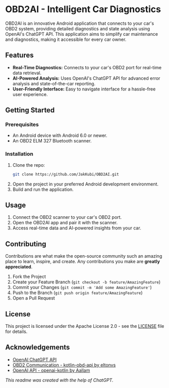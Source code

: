 
# OBD2AI - Intelligent Car Diagnostics

OBD2AI is an innovative Android application that connects to your car's OBD2 system, providing detailed diagnostics and state analysis using OpenAI's ChatGPT API. This application aims to simplify car maintenance and diagnostics, making it accessible for every car owner.

## Features

- **Real-Time Diagnostics:** Connects to your car's OBD2 port for real-time data retrieval.
- **AI-Powered Analysis:** Uses OpenAI's ChatGPT API for advanced error analysis and state-of-the-car reporting.
- **User-Friendly Interface:** Easy to navigate interface for a hassle-free user experience.

## Getting Started

### Prerequisites

- An Android device with Android 6.0 or newer.
- An OBD2 ELM 327 Bluetooth scanner.

### Installation

1. Clone the repo:
   ```bash
   git clone https://github.com/JakKubi/OBD2AI.git
   ```
2. Open the project in your preferred Android development environment.
3. Build and run the application.

## Usage

1. Connect the OBD2 scanner to your car's OBD2 port.
2. Open the OBD2AI app and pair it with the scanner.
3. Access real-time data and AI-powered insights from your car.

## Contributing

Contributions are what make the open-source community such an amazing place to learn, inspire, and create. Any contributions you make are **greatly appreciated**.

1. Fork the Project
2. Create your Feature Branch (`git checkout -b feature/AmazingFeature`)
3. Commit your Changes (`git commit -m 'Add some AmazingFeature'`)
4. Push to the Branch (`git push origin feature/AmazingFeature`)
5. Open a Pull Request

## License

This project is licensed under the Apache License 2.0 - see the [LICENSE](https://github.com/JaKuBisz/OBD2AI/blob/main/LICENSE) file for details.

## Acknowledgements

- [OpenAI ChatGPT API](https://openai.com/api/)
- [OBD2 Communication - kotlin-obd-api by eltonvs](https://github.com/eltonvs/kotlin-obd-api)
- [OpenAI API - openai-kotlin by Aallam](https://github.com/Aallam/openai-kotlin)

*This readme was created with the help of ChatGPT.* 
